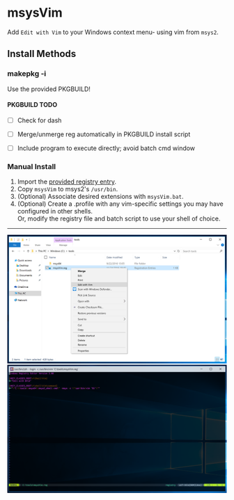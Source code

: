 # msysVim

Add `Edit with Vim` to your Windows context menu- using vim from `msys2`.

## Install Methods

### makepkg -i

Use the provided PKGBUILD!


#### PKGBUILD TODO

- [ ] Check for dash
- [ ] Merge/unmerge reg automatically in PKGBUILD install script
- [ ] Include program to execute directly; avoid batch cmd window


### Manual Install

1. Import the [provided registry entry](msysVim.reg).
2. Copy `msysVim` to msys2's `/usr/bin`.
3. (Optional) Associate desired extensions with `msysVim.bat`.
4. (Optional) Create a .profile with any vim-specific settings you may have configured in other shells.  
Or, modify the registry file and batch script to use your shell of choice.

---

![Context](context.png)
![Shell](shell.png)

